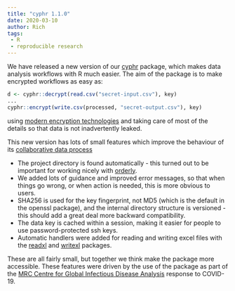 ```yaml
---
title: "cyphr 1.1.0"
date: 2020-03-10
author: Rich
tags:
 - R
 - reproducible research
---
```


We have released a new version of our [cyphr](https://docs.ropensci.org/cyphr/) package, which makes data analysis workflows with R much easier.  The aim of the package is to make encrypted workflows as easy as:

```r
d <- cyphr::decrypt(read.csv("secret-input.csv"), key)
...
cyphr::encrypt(write.csv(processed, "secret-output.csv"), key)
```

using [modern encryption technologies](https://github.com/jeroen/sodium) and taking care of most of the details so that data is not inadvertently leaked.

This new version has lots of small features which improve the behaviour of its [collaborative data process](https://docs.ropensci.org/cyphr/articles/data.html)

* The project directory is found automatically - this turned out to be important for working nicely with [orderly](https://vimc.github.io/orderly/).
* We added lots of guidance and improved error messages, so that when things go wrong, or when action is needed, this is more obvious to users.
* SHA256 is used for the key fingerprint, not MD5 (which is the default in the openssl package), and the internal directory structure is versioned - this should add a great deal more backward compatibility.
* The data key is cached within a session, making it easier for people to use password-protected ssh keys.
* Automatic handlers were added for reading and writing excel files with the [readxl](https://readxl.tidyverse.org/) and [writexl](https://docs.ropensci.org/writexl/) packages.

These are all fairly small, but together we think make the package more accessible.  These features were driven by the use of the package as part of the [MRC Centre for Global Infectious Disease Analysis](https://www.imperial.ac.uk/mrc-global-infectious-disease-analysis) response to COVID-19.
